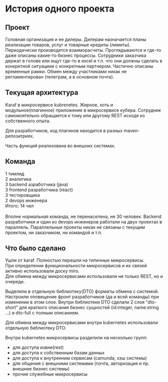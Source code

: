 # История одного проекта

## Проект
Головная организация и ее дилеры. Дилерам назначается планы реализации товаров, услуг и товарные кредиты (лимиты). Периодически производятся взаиморасчеты. Проглядываются и где-то даже описаны какие-то бизнес процессы. Сотрудники заказчика держат в голове или ищут где-то в excel и т.п. что они должны сделать в конкретной ситуациии с конкретным партнером. Частично описаны временные рамки. Обмен между участниками никак не регламентирован (телеграм, а в основном почта).

## Текущая архитектура
Karaf в микросервисе kubrenetes. Жирное, хоть и модульное(плагинное) приложение в микросервисе кубера. Сотрудник самомоятельно обращается к тому или другому REST исходя из собственного опыта.

Для разработчиков, код плагинов находится в разных maven-репозитриях.<br/>

Часть функций реализована во внешних системах.

## Команда
1 тимлид<br/>
2 аналитика<br/>
3 backend азработчика (java)<br/>
3 frontend разработчика (react)<br/>
3 тестировщика<br/>
2 devops инженера<br/>
Итого: 14 чел<br/>
<br/>
Вполне нормальная команда, не перенаселена, не 30 человек. Backend разработчики и один из devops инженеров работали на двух проектах в параллель. Параллельные проекты никак не связаны с текущим проектом, ни заказчиком, ни командой и т.п.<br/>

## Что было сделано
Ушли от karaf. Полностью перешли на типичные микросервисы.<br/>При определении функциональности микросервисов и их связей активно использовали доску miro.<br/> Для обмена между микросервисами использовали не только REST, но и очереди.

Выделили в отдельную библиотеку(DTO) форматы обмена с системой. Настроили оповещение фронт разработчиков (да и всей команды) при изменении в этом слое. Внутри библиотеки DTO сделали 2 слоя "dto-short" для краткого описания бизнес сущностей (id:integer, name:string ...) и dto-full с полным описанием.

Для обмена между микросервисами внутри kubernetes  использовали отдельную библиотеку DTO.

Внутри kubernetes микросервисы разделили на несколько групп:
- для доступа извне(rest)
- для доступа к собственным базам данных
- для доступа к внутренним сервисам (camunda, хэш системы)
- для общения с внешними системами (почта, авторизация и пр. внешние бизнес системы)
- прочие служебные микросервисы
